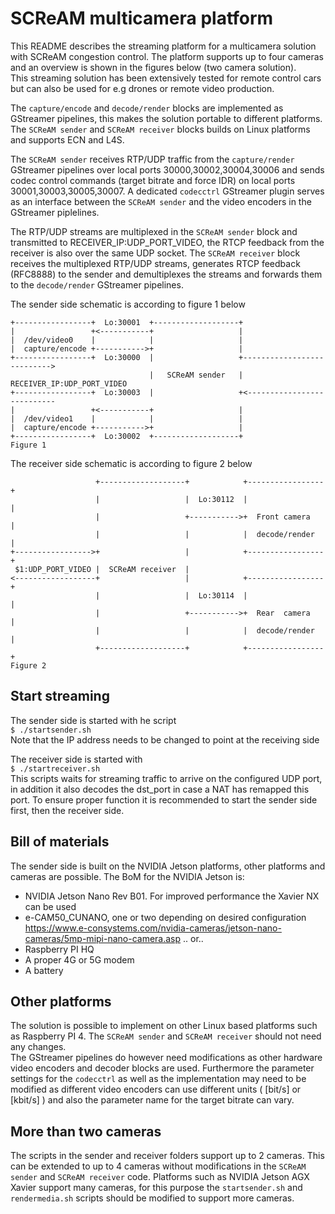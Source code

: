 # SCReAM multicamera platform

This README describes the streaming platform for a multicamera solution with SCReAM congestion control. The platform supports up to four cameras and an overview is shown in the figures below (two camera solution). <br>
This streaming solution has been extensively tested for remote control cars but can also be used for e.g drones or remote video production.

The `capture/encode` and `decode/render` blocks are implemented as GStreamer pipelines, this makes the solution portable to different platforms. The `SCReAM sender` and `SCReAM receiver` blocks builds on Linux platforms and supports ECN and L4S. <br>

The `SCReAM sender` receives RTP/UDP traffic from the `capture/render` GStreamer pipelines over local ports 30000,30002,30004,30006 and sends codec control commands (target bitrate and force IDR) on local ports 30001,30003,30005,30007. A dedicated `codecctrl` GStreamer plugin serves as an interface between the `SCReAM sender` and the video encoders in the GStreamer piplelines. <br>

The RTP/UDP streams are multiplexed in the `SCReAM sender` block and transmitted to RECEIVER_IP:UDP_PORT_VIDEO, the RTCP feedback from the receiver is also over the same UDP socket. The `SCReAM receiver` block receives the multiplexed RTP/UDP streams, generates RTCP feedback (RFC8888) to the sender and demultiplexes the streams and forwards them to the `decode/render` GStreamer pipelines.


The sender side schematic is according to figure 1 below

    +-----------------+  Lo:30001  +-------------------+
    |                 +<-----------+                   |
    |  /dev/video0    |            |                   |
    |  capture/encode +----------->+                   |
    +-----------------+  Lo:30000  |                   +--------------------------->
                                   |   SCReAM sender   | RECEIVER_IP:UDP_PORT_VIDEO
    +-----------------+  Lo:30003  |                   +<---------------------------
    |                 +<-----------+                   |
    |  /dev/video1    |            |                   |
    |  capture/encode +----------->+                   |
    +-----------------+  Lo:30002  +-------------------+
    Figure 1

The receiver side schematic is according to figure 2 below

                       +-------------------+            +-----------------+
                       |                   |  Lo:30112  |                 |
                       |                   +----------->+  Front camera   |
                       |                   |            |  decode/render  |
    +----------------->+                   |            +-----------------+
     $1:UDP_PORT_VIDEO |  SCReAM receiver  |
    <------------------+                   |            +-----------------+
                       |                   |  Lo:30114  |                 |
                       |                   +----------->+  Rear  camera   |
                       |                   |            |  decode/render  |
                       +-------------------+            +-----------------+
    Figure 2

## Start streaming
The sender side is started with he script <br>
`$ ./startsender.sh` <br>
Note that the IP address needs to be changed to point at the receiving side

The receiver side is started with <br>
`$ ./startreceiver.sh` <br>
This scripts waits for streaming traffic to arrive on the configured UDP port, in addition it also decodes the dst_port in case a NAT has remapped this port.
To ensure proper function it is recommended to start the sender side first, then the receiver side.

## Bill of materials
The sender side is built on the NVIDIA Jetson platforms, other platforms and cameras are possible. The BoM for the NVIDIA Jetson is: <br>
  * NVIDIA Jetson Nano Rev B01. For improved performance the Xavier NX can be used <br>
  * e-CAM50_CUNANO, one or two depending on desired configuration https://www.e-consystems.com/nvidia-cameras/jetson-nano-cameras/5mp-mipi-nano-camera.asp  .. or.. <br>
  * Raspberry PI HQ <br>
  * A proper 4G or 5G modem
  * A battery

## Other platforms
The solution is possible to implement on other Linux based platforms such as Raspberry PI 4. The `SCReAM sender` and `SCReAM receiver` should not need any changes.<br>
The GStreamer pipelines do however need modifications as other hardware video encoders and decoder blocks are used. Furthermore the parameter settings for the `codecctrl` as well as the implementation may need to be modified as different video encoders can use different units ( [bit/s] or [kbit/s] ) and also the parameter name for the target bitrate can vary.

## More than two cameras
The scripts in the sender and receiver folders support up to 2 cameras. This can be extended to up to 4 cameras without modifications in the `SCReAM sender` and `SCReAM receiver` code. Platforms such as NVIDIA Jetson AGX Xavier support many cameras, for this purpose the `startsender.sh` and `rendermedia.sh` scripts should be modified to support more cameras.
